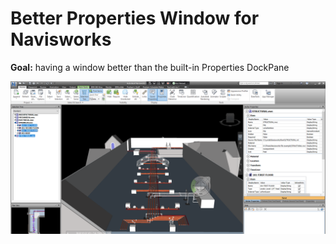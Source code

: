 # Better Properties Window for Navisworks
**Goal:** having a window better than the built-in Properties DockPane

![Sample](https://github.com/PedramElmi/BetterNavisworksProperties/raw/main/Resources/Screenshot.png)
